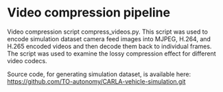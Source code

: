 # Video compression pipeline

Video compression script compress_videos.py. This script was used to encode simulation dataset camera feed images into MJPEG, H.264, and H.265 encoded videos and then decode them back to individual frames. The script was used to examine the lossy compression effect for different video codecs. 

Source code, for generating simulation dataset, is available here: https://github.com/TO-autonomy/CARLA-vehicle-simulation.git 
